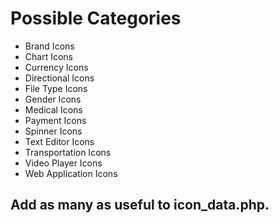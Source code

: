 # Possible Categories

- Brand Icons
- Chart Icons
- Currency Icons
- Directional Icons
- File Type Icons
- Gender Icons
- Medical Icons
- Payment Icons
- Spinner Icons
- Text Editor Icons
- Transportation Icons
- Video Player Icons
- Web Application Icons

## Add as many as useful to icon_data.php.